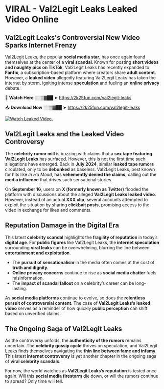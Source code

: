 # VIRAL - Val2Legit Leaks Leaked Video Online

## **Val2Legit Leaks's Controversial New Video Sparks Internet Frenzy**  

Val2Legit Leaks, the popular **social media star**, has once again found themselves at the center of a **viral scandal**. Known for posting **short videos and naughty pics on TikTok**, Val2Legit Leaks has recently expanded to **Fanfix**, a subscription-based platform where creators share **adult content**. However, a **leaked video** allegedly featuring Val2Legit Leaks has taken the internet by storm, igniting intense **speculation** and fueling an **online privacy** debate.  

🔴 **Watch Here** ░░▒▓██ ➤ https://2k25fun.com/val2legit-leaks  

📥 **Download Now** ░░▒▓██ ➤ https://2k25fun.com/val2legit-leaks  

[![Watch Leaked Video.](https://miro.medium.com/v2/resize:fit:828/format:webp/1*cilzJN44JGOrTw9NJCrNHA.gif "Watch Leaked Video")](https://2k25fun.com/val2legit-leaks)

## **Val2Legit Leaks and the Leaked Video Controversy**  

The **celebrity rumor mill** is buzzing with claims that a **sex tape featuring Val2Legit Leaks** has surfaced. However, this is not the first time such allegations have emerged. Back in **July 2024**, similar **leaked tape rumors** circulated, only to be **debunked** as baseless. Val2Legit Leaks, best known for hits like *In Ha Mood*, has **vehemently denied the claims**, calling out the **media influence** that drives such sensational stories.  

On **September 16**, users on **X (formerly known as Twitter)** flooded the platform with discussions about the alleged **Val2Legit Leaks leaked video**. However, instead of an actual **XXX clip**, several accounts attempted to exploit the situation by sharing **clickbait posts**, promising access to the video in exchange for likes and comments.  

## **Reputation Damage in the Digital Era**  

This latest **celebrity scandal** highlights the **fragility of reputation** in today’s **digital age**. For **public figures** like Val2Legit Leaks, the **internet speculation** surrounding **viral leaks** can be overwhelming, blurring the line between **entertainment and exploitation**.  

- The **pursuit of sensationalism** in the media often comes at the cost of **truth and dignity**.  
- **Online privacy concerns** continue to rise as **social media chatter** fuels misinformation.  
- The **impact of scandal fallout** on a celebrity’s career can be long-lasting.  

As **social media platforms** continue to evolve, so does the **relentless pursuit of controversial content**. The case of **Val2Legit Leaks’s leaked video** serves as a reminder of how quickly **public perception** can shift based on unverified claims.  

## **The Ongoing Saga of Val2Legit Leaks**  

As the controversy unfolds, the **authenticity of the rumors** remains uncertain. The **celebrity gossip cycle** thrives on speculation, and Val2Legit Leaks finds themselves navigating the **thin line between fame and infamy**. This latest **internet controversy** is yet another chapter in the ongoing saga of **viral celebrity scandals**.  

For now, the world watches as **Val2Legit Leaks’s reputation** is tested once again. Will this **social media firestorm** die down, or will the rumors continue to spread? Only time will tell.